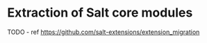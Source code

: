 # Extraction of Salt core modules
TODO - ref https://github.com/salt-extensions/extension_migration

